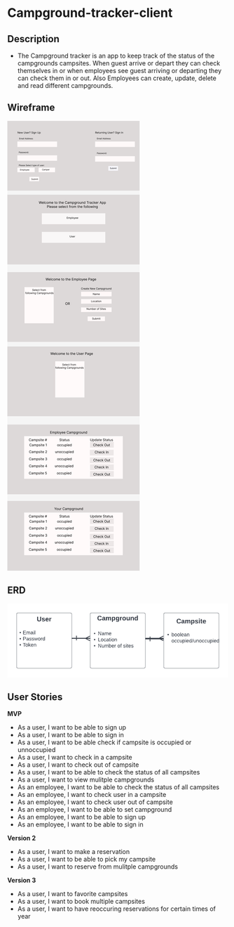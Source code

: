 # Campground-tracker-client

## Description
- The Campground tracker is an app to keep track of the status of the campgrounds campsites. When guest arrive or depart they can check themselves in or when employees see guest arriving or departing they can check them in or out. Also Employees can create, update, delete and read different campgrounds. 

## Wireframe
![Campground Wireframe](images/Project%202%20(1).png)

## ERD
![Campground-ERD](images/Project%202%20ERD%20(2).png)

## User Stories
**MVP**
- As a user, I want to be able to sign up
- As a user, I want to be able to sign in
- As a user, I want to be able check if campsite is occupied or unnoccupied
- As a user, I want to check in a campsite
- As a user, I want to check out of campsite
- As a user, I want to be able to check the status of all campsites
- As a user, I want to view mulitple campgrounds
- As an employee, I want to be able to check the status of all campsites
- As an employee, I want to check user in a campsite
- As an employee, I want to check user out of campsite
- As an employee, I want to be able to set campground
- As an employee, I want to be able to sign up
- As an employee, I want to be able to sign in

**Version 2**
- As a user, I want to make a reservation
- As a user, I want to be able to pick my campsite
- As a user, I want to reserve from mulitple campgrounds

**Version 3**
- As a user, I want to favorite campsites
- As a user, I want to book multiple campsites
- As a user, I want to have reoccuring reservations for certain times of year